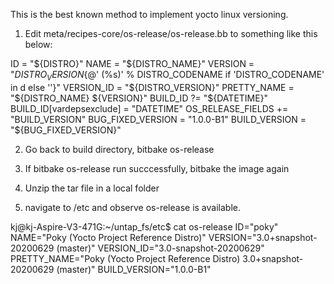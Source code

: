 This is the best known method to implement yocto linux versioning.


1. Edit  meta/recipes-core/os-release/os-release.bb to something like this below:

ID = "${DISTRO}"
NAME = "${DISTRO_NAME}"
VERSION = "${DISTRO_VERSION}${@' (%s)' % DISTRO_CODENAME if 'DISTRO_CODENAME' in d else ''}"
VERSION_ID = "${DISTRO_VERSION}"
PRETTY_NAME = "${DISTRO_NAME} ${VERSION}"
BUILD_ID ?= "${DATETIME}"
BUILD_ID[vardepsexclude] = "DATETIME"
OS_RELEASE_FIELDS += "BUILD_VERSION"
BUG_FIXED_VERSION = "1.0.0-B1"
BUILD_VERSION = "${BUG_FIXED_VERSION}"

2. Go back to build directory, bitbake os-release

3. If bitbake os-release run succcessfully, bitbake the image again 

4. Unzip the tar file in a local folder

5. navigate to /etc and observe os-release is available.

kj@kj-Aspire-V3-471G:~/untap_fs/etc$ cat os-release
ID="poky"
NAME="Poky (Yocto Project Reference Distro)"
VERSION="3.0+snapshot-20200629 (master)"
VERSION_ID="3.0-snapshot-20200629"
PRETTY_NAME="Poky (Yocto Project Reference Distro) 3.0+snapshot-20200629 (master)"
BUILD_VERSION="1.0.0-B1"
